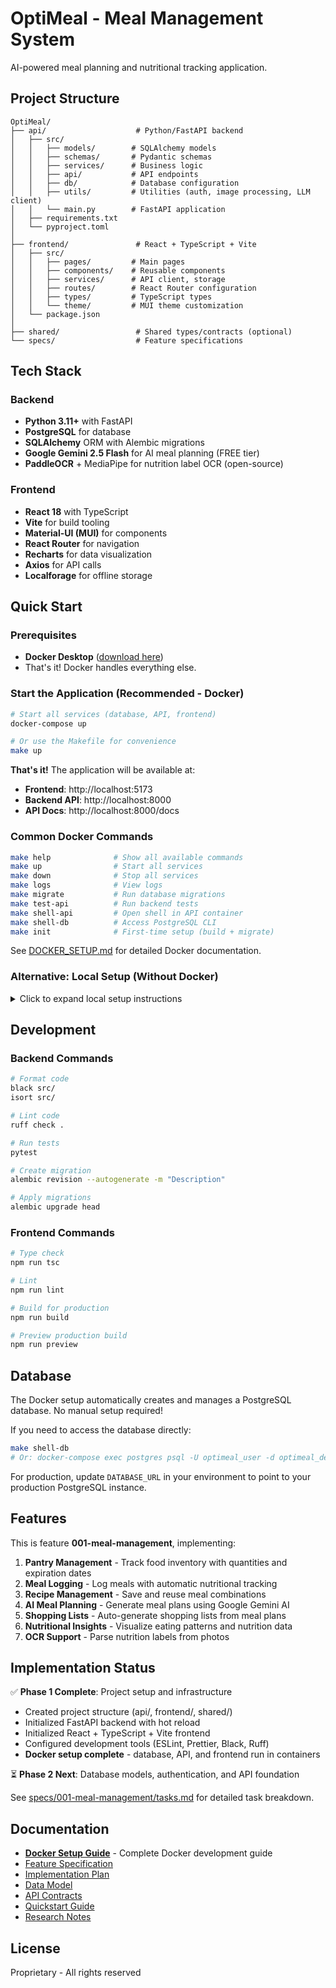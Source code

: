 # OptiMeal - Meal Management System

AI-powered meal planning and nutritional tracking application.

## Project Structure

```
OptiMeal/
├── api/                    # Python/FastAPI backend
│   ├── src/
│   │   ├── models/        # SQLAlchemy models
│   │   ├── schemas/       # Pydantic schemas
│   │   ├── services/      # Business logic
│   │   ├── api/           # API endpoints
│   │   ├── db/            # Database configuration
│   │   ├── utils/         # Utilities (auth, image processing, LLM client)
│   │   └── main.py        # FastAPI application
│   ├── requirements.txt
│   └── pyproject.toml
│
├── frontend/               # React + TypeScript + Vite
│   ├── src/
│   │   ├── pages/         # Main pages
│   │   ├── components/    # Reusable components
│   │   ├── services/      # API client, storage
│   │   ├── routes/        # React Router configuration
│   │   ├── types/         # TypeScript types
│   │   └── theme/         # MUI theme customization
│   └── package.json
│
├── shared/                 # Shared types/contracts (optional)
└── specs/                  # Feature specifications
```

## Tech Stack

### Backend
- **Python 3.11+** with FastAPI
- **PostgreSQL** for database
- **SQLAlchemy** ORM with Alembic migrations
- **Google Gemini 2.5 Flash** for AI meal planning (FREE tier)
- **PaddleOCR** + MediaPipe for nutrition label OCR (open-source)

### Frontend
- **React 18** with TypeScript
- **Vite** for build tooling
- **Material-UI (MUI)** for components
- **React Router** for navigation
- **Recharts** for data visualization
- **Axios** for API calls
- **Localforage** for offline storage

## Quick Start

### Prerequisites
- **Docker Desktop** ([download here](https://www.docker.com/products/docker-desktop))
- That's it! Docker handles everything else.

### Start the Application (Recommended - Docker)

```bash
# Start all services (database, API, frontend)
docker-compose up

# Or use the Makefile for convenience
make up
```

**That's it!** The application will be available at:
- **Frontend**: http://localhost:5173
- **Backend API**: http://localhost:8000
- **API Docs**: http://localhost:8000/docs

### Common Docker Commands

```bash
make help              # Show all available commands
make up                # Start all services
make down              # Stop all services
make logs              # View logs
make migrate           # Run database migrations
make test-api          # Run backend tests
make shell-api         # Open shell in API container
make shell-db          # Access PostgreSQL CLI
make init              # First-time setup (build + migrate)
```

See [DOCKER_SETUP.md](DOCKER_SETUP.md) for detailed Docker documentation.

### Alternative: Local Setup (Without Docker)

<details>
<summary>Click to expand local setup instructions</summary>

#### Prerequisites
- Python 3.11+
- Node.js 18+
- PostgreSQL 15+

#### Backend Setup

1. Create virtual environment and install dependencies:
   ```bash
   cd api
   python -m venv venv
   source venv/bin/activate  # On Windows: venv\Scripts\activate
   pip install -r requirements.txt
   ```

2. Copy environment configuration:
   ```bash
   cp .env.example .env
   # Edit .env with your database credentials and API keys
   ```

3. Run database migrations:
   ```bash
   alembic upgrade head
   ```

4. Start the API server:
   ```bash
   uvicorn src.main:app --reload --port 8000
   ```

#### Frontend Setup

1. Install dependencies:
   ```bash
   cd frontend
   npm install
   ```

2. Start the development server:
   ```bash
   npm run dev
   ```

</details>

## Development

### Backend Commands

```bash
# Format code
black src/
isort src/

# Lint code
ruff check .

# Run tests
pytest

# Create migration
alembic revision --autogenerate -m "Description"

# Apply migrations
alembic upgrade head
```

### Frontend Commands

```bash
# Type check
npm run tsc

# Lint
npm run lint

# Build for production
npm run build

# Preview production build
npm run preview
```

## Database

The Docker setup automatically creates and manages a PostgreSQL database. No manual setup required!

If you need to access the database directly:
```bash
make shell-db
# Or: docker-compose exec postgres psql -U optimeal_user -d optimeal_dev
```

For production, update `DATABASE_URL` in your environment to point to your production PostgreSQL instance.

## Features

This is feature **001-meal-management**, implementing:

1. **Pantry Management** - Track food inventory with quantities and expiration dates
2. **Meal Logging** - Log meals with automatic nutritional tracking
3. **Recipe Management** - Save and reuse meal combinations
4. **AI Meal Planning** - Generate meal plans using Google Gemini AI
5. **Shopping Lists** - Auto-generate shopping lists from meal plans
6. **Nutritional Insights** - Visualize eating patterns and nutrition data
7. **OCR Support** - Parse nutrition labels from photos

## Implementation Status

✅ **Phase 1 Complete**: Project setup and infrastructure
- Created project structure (api/, frontend/, shared/)
- Initialized FastAPI backend with hot reload
- Initialized React + TypeScript + Vite frontend
- Configured development tools (ESLint, Prettier, Black, Ruff)
- **Docker setup complete** - database, API, and frontend run in containers

⏳ **Phase 2 Next**: Database models, authentication, and API foundation

See [specs/001-meal-management/tasks.md](specs/001-meal-management/tasks.md) for detailed task breakdown.

## Documentation

- **[Docker Setup Guide](DOCKER_SETUP.md)** - Complete Docker development guide
- [Feature Specification](specs/001-meal-management/spec.md)
- [Implementation Plan](specs/001-meal-management/plan.md)
- [Data Model](specs/001-meal-management/data-model.md)
- [API Contracts](specs/001-meal-management/contracts/openapi.yaml)
- [Quickstart Guide](specs/001-meal-management/quickstart.md)
- [Research Notes](specs/001-meal-management/research.md)

## License

Proprietary - All rights reserved
